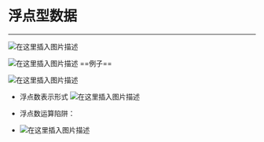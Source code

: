 ﻿# 浮点型数据
-----



![在这里插入图片描述](https://img-blog.csdnimg.cn/f37997238cfa42e69f26341ab3fdba8c.png?x-oss-process=image/watermark,type_ZHJvaWRzYW5zZmFsbGJhY2s,shadow_50,text_Q1NETiBATkpVU1RaSkM=,size_20,color_FFFFFF,t_70,g_se,x_16)


![在这里插入图片描述](https://img-blog.csdnimg.cn/0a88b32e3bbc45989af0f15ad98148ac.png)
==例子==


![在这里插入图片描述](https://img-blog.csdnimg.cn/4e85fc2a315b49978a75045249bf7f77.png)
- 浮点数表示形式
![在这里插入图片描述](https://img-blog.csdnimg.cn/cc0e47f9035f454191f3f866bd6b0204.png)

- 浮点数运算陷阱：
- ![在这里插入图片描述](https://img-blog.csdnimg.cn/24926fddcc914c99852d5c9723fab376.png?x-oss-process=image/watermark,type_ZHJvaWRzYW5zZmFsbGJhY2s,shadow_50,text_Q1NETiBATkpVU1RaSkM=,size_20,color_FFFFFF,t_70,g_se,x_16)


